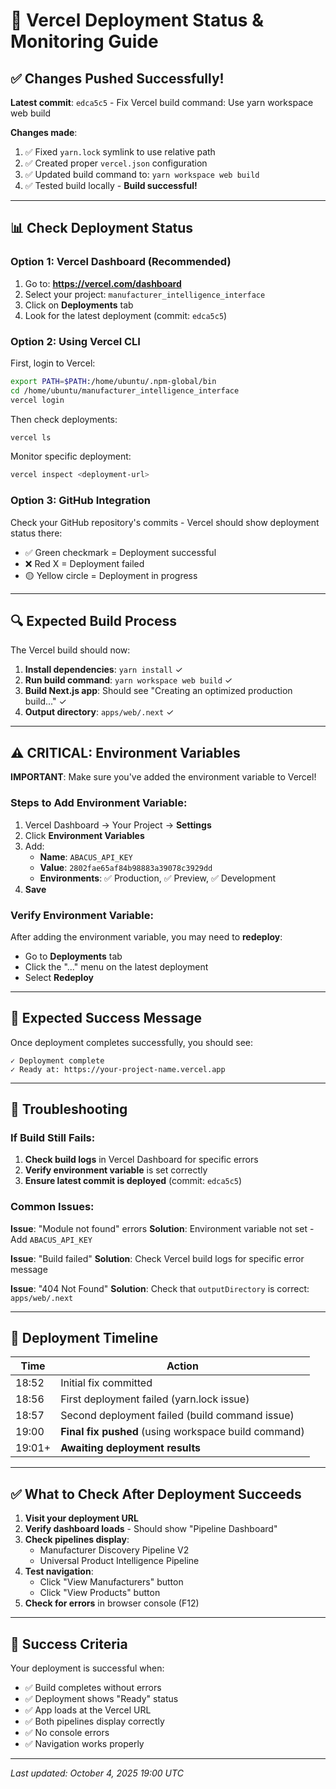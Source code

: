 
# 🚀 Vercel Deployment Status & Monitoring Guide

## ✅ Changes Pushed Successfully!

**Latest commit**: `edca5c5` - Fix Vercel build command: Use yarn workspace web build

**Changes made**:
1. ✅ Fixed `yarn.lock` symlink to use relative path
2. ✅ Created proper `vercel.json` configuration  
3. ✅ Updated build command to: `yarn workspace web build`
4. ✅ Tested build locally - **Build successful!**

---

## 📊 Check Deployment Status

### Option 1: Vercel Dashboard (Recommended)
1. Go to: **https://vercel.com/dashboard**
2. Select your project: `manufacturer_intelligence_interface`
3. Click on **Deployments** tab
4. Look for the latest deployment (commit: `edca5c5`)

### Option 2: Using Vercel CLI

First, login to Vercel:
```bash
export PATH=$PATH:/home/ubuntu/.npm-global/bin
cd /home/ubuntu/manufacturer_intelligence_interface
vercel login
```

Then check deployments:
```bash
vercel ls
```

Monitor specific deployment:
```bash
vercel inspect <deployment-url>
```

### Option 3: GitHub Integration
Check your GitHub repository's commits - Vercel should show deployment status there:
- ✅ Green checkmark = Deployment successful
- ❌ Red X = Deployment failed
- 🟡 Yellow circle = Deployment in progress

---

## 🔍 Expected Build Process

The Vercel build should now:

1. **Install dependencies**: `yarn install` ✓
2. **Run build command**: `yarn workspace web build` ✓
3. **Build Next.js app**: Should see "Creating an optimized production build..." ✓
4. **Output directory**: `apps/web/.next` ✓

---

## ⚠️ CRITICAL: Environment Variables

**IMPORTANT**: Make sure you've added the environment variable to Vercel!

### Steps to Add Environment Variable:
1. Vercel Dashboard → Your Project → **Settings**
2. Click **Environment Variables**
3. Add:
   - **Name**: `ABACUS_API_KEY`
   - **Value**: `2802fae65af84b98883a39078c3929dd`
   - **Environments**: ✅ Production, ✅ Preview, ✅ Development
4. **Save**

### Verify Environment Variable:
After adding the environment variable, you may need to **redeploy**:
- Go to **Deployments** tab
- Click the "..." menu on the latest deployment
- Select **Redeploy**

---

## 🎯 Expected Success Message

Once deployment completes successfully, you should see:

```
✓ Deployment complete
✓ Ready at: https://your-project-name.vercel.app
```

---

## 🔧 Troubleshooting

### If Build Still Fails:

1. **Check build logs** in Vercel Dashboard for specific errors
2. **Verify environment variable** is set correctly
3. **Ensure latest commit is deployed** (commit: `edca5c5`)

### Common Issues:

**Issue**: "Module not found" errors
**Solution**: Environment variable not set - Add `ABACUS_API_KEY`

**Issue**: "Build failed" 
**Solution**: Check Vercel build logs for specific error message

**Issue**: "404 Not Found"
**Solution**: Check that `outputDirectory` is correct: `apps/web/.next`

---

## 📝 Deployment Timeline

| Time | Action |
|------|--------|
| 18:52 | Initial fix committed |
| 18:56 | First deployment failed (yarn.lock issue) |
| 18:57 | Second deployment failed (build command issue) |
| 19:00 | **Final fix pushed** (using workspace build command) |
| 19:01+ | **Awaiting deployment results** |

---

## ✅ What to Check After Deployment Succeeds

1. **Visit your deployment URL**
2. **Verify dashboard loads** - Should show "Pipeline Dashboard"
3. **Check pipelines display**:
   - Manufacturer Discovery Pipeline V2
   - Universal Product Intelligence Pipeline
4. **Test navigation**:
   - Click "View Manufacturers" button
   - Click "View Products" button
5. **Check for errors** in browser console (F12)

---

## 🎉 Success Criteria

Your deployment is successful when:
- ✅ Build completes without errors
- ✅ Deployment shows "Ready" status
- ✅ App loads at the Vercel URL
- ✅ Both pipelines display correctly
- ✅ No console errors
- ✅ Navigation works properly

---

*Last updated: October 4, 2025 19:00 UTC*
